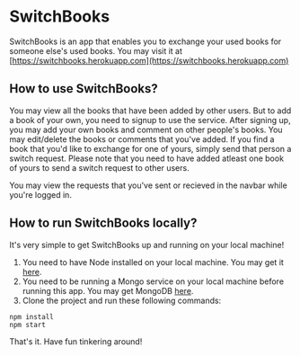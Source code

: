 # SwitchBooks
SwitchBooks is an app that enables you to exchange your used books for someone else's used books. You may visit it at [https://switchbooks.herokuapp.com](https://switchbooks.herokuapp.com)

## How to use SwitchBooks?

You may view all the books that have been added by other users. But to add a book of your own, you need to signup to use the service. After signing up, you may add your own books and comment on other people's books. You may edit/delete the books or comments that you've added. If you find a book that you'd like to exchange for one of yours, simply send that person a switch request. Please note that you need to have added atleast one book of yours to send a switch request to other users.

You may view the requests that you've sent or recieved in the navbar while you're logged in.

## How to run SwitchBooks locally?

It's very simple to get SwitchBooks up and running on your local machine!

1. You need to have Node installed on your local machine. You may get it [here](https://nodejs.org/en/).
2. You need to be running a Mongo service on your local machine before running this app. You may get MongoDB [here](https://docs.mongodb.com/v3.2/administration/install-community/).
3. Clone the project and run these following commands:

```
npm install
npm start
```

That's it. Have fun tinkering around!
